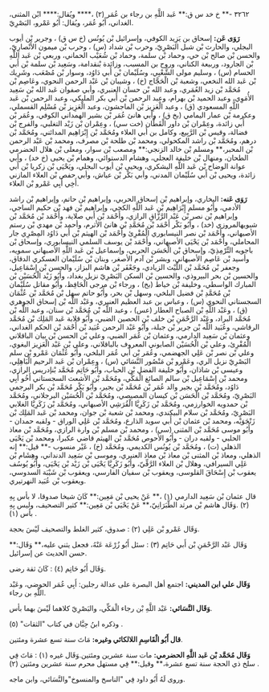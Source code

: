 ٣٢٦٢ -** خ خد س ق:** عَبد اللَّهِ بن رجاء بن عُمَر (٢) ،**** ويُقال:**** ابْن المثنى، الغداني، أَبُو عُمَر، ويُقال: أَبُو عَمْرو، البَصْرِيّ.

**رَوَى عَن:** إسحاق بن يَزِيد الكوفي، وإسرائيل بْن يُونُس (خ س ق) ، وجرير بْن أيوب البجلي، والحارث بْن شبل البَصْرِيّ، وحرب بْن شداد (س) ، وحرب بْن ميمون الأَنْصارِيّ، والحسن بْن صالح بْن حي، وحماد بْن سلمة، وحماد بْن شُعَيْب الحماني، وربعي بْن عَبد اللَّهِ بْن الجارود، وربيعة الكناني، وروح بن المسبب، وزائدة بْنقدامة، وسَعِيد بْن سلمة بْن أَبي الحسام (س) ، وسليم مولى الشَّعْبِي، وسُلَيْمان بْن أَبي دَاوُد، وسوار بْن مُصْعَب، وشَرِيك بْن عَبد الله النخعي، وشعبة بْن الْحَجَّاج (خ) ، وشيبان بْن عَبْد الرحمن النحوي، وعَاصِم بْن مُحَمَّد بْن زيد العُمَري، وعبد الله بْن حسان العنبري، وأبي صفوان عَبد الله بْن سَعِيد الأُمَوِي، وعبد الحميد بْن بهرام، وعبد الرحمن بْن أَبي بكر المليكي، وعبد الرحمن بْن عَبد اللَّهِ المسعودي (ق) ، وعبد الْعَزِيز بْن الماجشون، وعبد الْعَزِيز بْن مُسْلِم القسملي، وعكرمة بْن عمار اليمامي (بخ ق) ، وأبي هانئ عُمَر بْن بشير الهمداني الكوفي، وعُمَر بْن أَبي زائدة، وعِمْران بْن داور الْقَطَّان (خت سي) ، وعِمْران بْن زَيْد التغلبي، والفرج بْن فضالة، وقيس بْن الرَّبِيع، وكامل بن أَبي العلاء ومُحَمَّد بْن إِبْرَاهِيم المدائني، ومُحَمَّد بْن درهم، ومُحَمَّد بْن راشد المكحولي، ومحمد بْن طلحة بْن مصرف، ومحمد بْن عَبْد الرحمن بْن المحبر،** ومسلم بْن خالد الزنجي:** ومصعب بْن سوار، ومعلى بْن هلال الحضرمي الطحان، ومنهال بْن خليفة العجلي، وهشام الدستوائي، وهمام بْن يحيى (خ خد) ، وأبي عوانة الوضاح بْن عَبد اللَّهِ اليشكري، ويحيى بْن أيوب البجلي، ويَحْيَى بْن زكريا بْن أَبي زائدة، ويحيى بْن أَبي سُلَيْمان المدني، وأبي بَكْر بْن عياش، وأبي حفص بْن العلاء المازني أَخِي أَبِي عَمْرو بْن العلاء.

**رَوَى عَنه:** البخاري، وإبراهيم بْن إسحاق الحربي، وإبراهيم بْن حاتم، وإبراهيم بْن راشد الأدمي، وأَبُو مسلم إِبْرَاهِيم بْن عَبد اللَّهِ الكجي، وإبراهيم بْن فهد بْن حكيم الساجي، وإبراهيم بْن نصر بْن عَبْد الرَّزَّاقِ الرازي، وأَحْمَد بْن أَبي صلاية، وأَحْمَد بْن مُحَمَّد بْن شبويهالمروزي (خد) ، وأَبُو بَكْر أَحْمَد بْن مُحَمَّدِ بْن هانئ الأثرم، وأحمد بْن مهدي بْن رستم الأصبهاني، وأَحْمَد بْن نصر النيسابوري الْمُقْرِئ وأَحْمَد بْن الهيثم بْن أَبي دَاوُد المِصْرِي جار المحاملي، وأَحْمَد بْن يَحْيَى الأصبهاني، وأَحْمَد بْن يوسف السلمي النيسابوري، وإسحاق بْن باجويه التِّرْمِذِيّ، وإسحاق بْن الْحَسَن الحربي، وإسماعيل بْن عَبد اللَّهِ الأصبهاني سمويه، وأسيد بْن عَاصِم الأصبهاني، وبشر بْن آدم الأصغر، وبنان بْن سُلَيْمان العسكري الدقاق، وجعفر بْن مُحَمَّد بْن اللَّيْث الزيادي، وجَعْفَر بْن هاشم البزاز، والحسن بْن إِسْمَاعِيل، والحسين بْن بحر البيروذي، والحسين بْن السكن البَصْرِيّ نزيل بغداد، وأَبُو زَيْد الْحُسَيْن بْن المبارك الواسطي، وخليفة بْن خياط (بخ) ، ورجاء بْن مرجى الْحَافِظ، وأَبُو مقاتل سُلَيْمان بْن مُحَمَّدِ بْن فضيل البلخي، وسهل بْن بحر، وأَبُو حاتم سهل بْن مُحَمَّد بْن عُثْمَان السجستاني النحوي (س) ، وعباس بن عبد العظيم العنبري، وعَبْد اللَّه بْن إسحاق الجوهري (ق) ، وعَبْد اللَّهِ بْن الصباح العطار (عس) ، وعبد اللَّه بْن مُحَمَّد بْن سنان، وعبد اللَّه بْن مُحَمَّد البراد، وعَبْد الرَّحْمَنِ بْن خلف بْن الحصين الضبي، وأَبُو قلابة عَبد المَلِك بْن مُحَمَّد الرقاشي، وعُبَيد اللَّه بْن جرير بْن جبلة، وأَبُو عَبْد الرحمن عُبَيد بْن أَحْمَد بْن الحكم الغداني، وعثمان بْن سَعِيد الدارمي، وعثمان بْن عُمَر الضبي، وعلي بْن الحسن بْن بيان الباقلاني الْمُقْرِئ، وعلي بْن الْحُسَيْن الصابوني المعروف بالباقلاني، وعلي بْن عَبْد الْعَزِيز البغوي، وعلي بْن نصر بْن عَلِي الجهضمي، وعُمَر بْن أَبي عُمَر البلخي، وأَبُو عُثْمَان عَمْرو بْن سلم البَصْرِيّ نزيل الري، وعَمْرو بْن مَنْصُور النَّسَائي (س) ، وعِمْران بْن عَبد الرحيم الْبَاهِلِي، وعيسى بْن شاذان، وأَبُو خليفة الفضل بْن الحباب، وأَبُو حَاتِم مُحَمَّد بْنإدريس الرازي، ومحمد بْن إِسْمَاعِيل بْن سالم الصائغ الْمَكِّي، ومُحَمَّد بْن الأشعث السجستاني أَخُو أَبِي دَاوُد، ومُحَمَّد بْن بجير والد عُمَر بْن مُحَمَّد بْن بجير، وأَبُو بَكْر مُحَمَّد بْن بكر البرجمي البَصْرِيّ، ومُحَمَّد بْن الْحَسَن بْن كيسان المصيصي، ومُحَمَّد بْن الْحُسَيْن البرجلاني، ومُحَمَّد بْن حمدويه الخوارزمي، ومُحَمَّد بْن زَكَرِيَّا الْقُرَشِي الأصبهاني، ومُحَمَّد بْن زَكَرِيَّا الغلابي البَصْرِيّ، ومُحَمَّد بْن سلام البيكندي، ومحمد بْن شعبة بْن جوان، ومحمد بْن عَبد المَلِك بْن زَنْجَوَيْه، ومحمد بْن عثمان بْن أَبي سويد الذارع، ومُحَمَّد بْن عَلِي الوراق - ولقبه حمدان - وأَبُو موسى مُحَمَّد بْن المثنى (سي) ، ومحمد بْن مسلم بْن وارة الرازي، ومُحَمَّد بْن معاذ الحلبي - ولقبه دران - وأَبُو الأَحوص مُحَمَّد بْن الهيثم قاضي عكبرا، ومحمد بْن يَحْيَى الذهلي (ت) ، ومُحَمَّد بْن يُونُس الكديمي، ومُحَمَّد (خ) ، غَيْر منسوب -** قيل:** إنه الذهلي، ومعاذ بْن المثنى بْن معاذ بْن معاذ العنبري، وموسى بْن سَعِيد الدنداني، وهِشَام بْن عَلِي السيرافي، وهلال بْن العلاء الرَّقِّيّ، وأَبُو زَكَرِيَّا يَحْيَى بْن زَيْد بْن يَحْيَى، وأَبُو يُوسُف يعقوب بْن إِسْحَاقَ القلوسى، ويعقوب بْن سفيان الفارسي، ويعقوب بْن شَيْبَة السدوسي، ويعقوب بْن عُبَيد النهرتيري.

قال عثمان بْن سَعِيد الدارمي (١) ،** عَنْ يحيى بْن مَعِين:** كَانَ شيخا صدوقا، لا بأس بِهِ (٢) .وَقَال هاشم بْن مرثد الطَّبَرَانِيّ،** عَنْ يَحْيَى بْن مَعِين:** كثير التصحيف، وليس بِهِ بأس (١) .

وَقَال عَمْرو بْن عَلِي (٢) : صدوق، كثير الغلط والتصحيف لَيْسَ بحجة.

وَقَال عَبْد الرَّحْمَنِ بْن أَبي حَاتِم (٣) : سئل أَبُو زُرْعَة عَنْهُ، فجعل يثني عليه،** وَقَال:** حسن الحديث عن إسرائيل.

وَقَال أَبُو حَاتِم (٤) : كَانَ ثقة رضى.

**وَقَال علي ابن المديني:** اجتمع أهل البصرة على عدالة رجلين: أَبِي عُمَر الحوضي، وعَبْد اللَّهِ بن رجاء.

**وَقَال النَّسَائي:** عَبْد اللَّهِ بْن رجاء الْمَكِّي، والبَصْرِيّ كلاهما لَيْسَ بهما بأس.

وذكره ابنُ حِبَّان في كتاب "الثقات" (٥) .

**قال أَبُو الْقَاسِمِ اللالكائي وغيره:** مَاتَ سنة تسع عشرة ومئتين.

**وَقَال مُحَمَّد بْن عَبد اللَّهِ الحضرمي:** مات سنة عشرين ومئتين.وَقَال غيره (١) : مَاتَ فِي سلخ ذي الحجة سنة تسع عشرة،** وقيل:** فِي مستهل محرم سنة عشرين ومئتين (٢) .

وروى لَهُ أَبُو داود فِي "الناسخ والمنسوخ"والنَّسَائي، وابن ماجه.